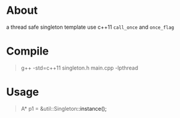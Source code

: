 # About
a thread safe singleton template use c++11 ```call_once``` and ```once_flag```
# Compile 
> g++ -std=c++11 singleton.h main.cpp -lpthread

# Usage
> A* p1 = &util::Singleton<A>::instance();
